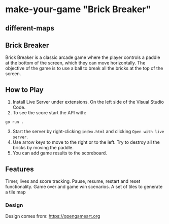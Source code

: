 # make-your-game "Brick Breaker" 
## different-maps


## Brick Breaker
Brick Breaker is a classic arcade game where the player controls a paddle at the bottom of the screen, which they can move horizontally. The objective of the game is to use a ball to break all the bricks at the top of the screen.

## How to Play

1. Install Live Server under extensions. On the left side of the Visual Studio Code.
2. To see the score start the API with:
```console
go run .
```
3. Start the server by right-clicking `index.html` and clicking `Open with live server`.
4. Use arrow keys to move to the right or to the left. Try to destroy all the bricks by moving the paddle.
5. You can add game results to the scoreboard.

## Features

Timer, lives and score tracking.
Pause, resume, restart and reset functionality.
Game over and game win scenarios.
A set of tiles to generate a tile map

### Design
Design comes from: https://opengameart.org

